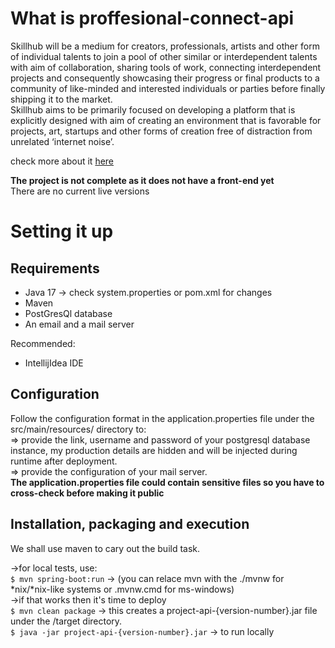 # What is proffesional-connect-api
Skillhub will be a medium for creators, professionals, artists and other form of individual talents
to join a pool of other similar or interdependent talents with aim of collaboration, sharing tools of
work, connecting interdependent projects and consequently showcasing their progress or final
products to a community of like-minded and interested individuals or parties before finally shipping
it to the market.<br>
Skillhub aims to be primarily focused on developing a platform that is explicitly designed with aim
of creating an environment that is favorable for projects, art, startups and other forms of creation
free of distraction from unrelated ‘internet noise’.

check more about it <a href="https://github.com/vikie1/proffesional-connect-api/doc/skillhub.pdf">here</a>

<strong>The project is not complete as it does not have a front-end yet</strong><br>
There are no current live versions

# Setting it up
## Requirements
<ul>
<li>Java 17 -> check system.properties or pom.xml for changes</li>
<li>Maven</li>
<li>PostGresQl database</li>
<li>An email and a mail server</li>
</ul>

Recommended:
<ul>
<li>IntellijIdea IDE</li>
</ul>

## Configuration
Follow the configuration format in the application.properties file under the src/main/resources/ directory to:<br>
=> provide the link, username and password of your postgresql database instance, my production details are hidden and will be injected during runtime after deployment.<br>
=> provide the configuration of your mail server. <br>
<strong>The application.properties file could contain sensitive files so you have to cross-check before making it public</strong>

## Installation, packaging and execution
We shall use maven to cary out the build task.

->for local tests, use: <br>
`$ mvn spring-boot:run` -> (you can relace mvn with the ./mvnw for *nix/*nix-like systems or .mvnw.cmd for ms-windows)<br>
->if that works then it's time to deploy<br>
`$ mvn clean package` -> this creates a project-api-{version-number}.jar file under the /target directory.<br>
`$ java -jar project-api-{version-number}.jar` -> to run locally<br>